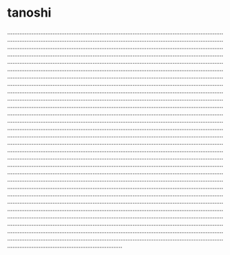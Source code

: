 # tanoshi
..............................................................................................................................................................................................................................................................................................................................................................................................................................................................................................................................................................................................................................................................................................................................................................................................................................................................................................................................................................................................................................................................................................................................................................................................................................................................................................................................................................................................................................................................................................................................................................................................................................................................................................................................................................................................................................................................................................................................................................................................................................................................................................................................................................................................................................................................................................................................................................................................................................................................................................................................................................................................................................................................................................................................................................................................................................................................................................................................................................................................................................................................................................................................................................................................................................................................................................................................................................................................................................................................................................................................................................................................................................................................................................................................................................................................................